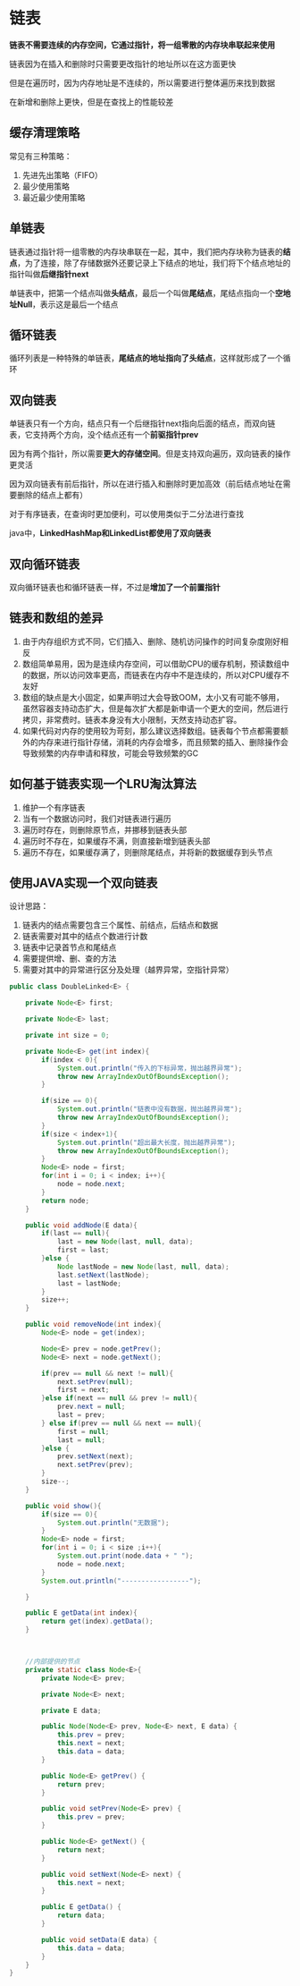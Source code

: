 # 链表

**链表不需要连续的内存空间，它通过指针，将一组零散的内存块串联起来使用**

链表因为在插入和删除时只需要更改指针的地址所以在这方面更快

但是在遍历时，因为内存地址是不连续的，所以需要进行整体遍历来找到数据

在新增和删除上更快，但是在查找上的性能较差

## 缓存清理策略

常见有三种策略：

1. 先进先出策略（FIFO）
2. 最少使用策略
3. 最近最少使用策略

## 单链表

链表通过指针将一组零散的内存块串联在一起，其中，我们把内存块称为链表的**结点**，为了连接，除了存储数据外还要记录上下结点的地址，我们将下个结点地址的指针叫做**后继指针next**

单链表中，把第一个结点叫做**头结点**，最后一个叫做**尾结点**，尾结点指向一个**空地址Null**，表示这是最后一个结点

## 循环链表

循环列表是一种特殊的单链表，**尾结点的地址指向了头结点**，这样就形成了一个循环

## 双向链表

单链表只有一个方向，结点只有一个后继指针next指向后面的结点，而双向链表，它支持两个方向，没个结点还有一个**前驱指针prev**

因为有两个指针，所以需要**更大的存储空间**。但是支持双向遍历，双向链表的操作更灵活

因为双向链表有前后指针，所以在进行插入和删除时更加高效（前后结点地址在需要删除的结点上都有）

对于有序链表，在查询时更加便利，可以使用类似于二分法进行查找

java中，**LinkedHashMap和LinkedList都使用了双向链表**

## 双向循环链表

双向循环链表也和循环链表一样，不过是**增加了一个前置指针**

## 链表和数组的差异

1. 由于内存组织方式不同，它们插入、删除、随机访问操作的时间复杂度刚好相反
2. 数组简单易用，因为是连续内存空间，可以借助CPU的缓存机制，预读数组中的数据，所以访问效率更高，而链表在内存中不是连续的，所以对CPU缓存不友好
3. 数组的缺点是大小固定，如果声明过大会导致OOM，太小又有可能不够用，虽然容器支持动态扩大，但是每次扩大都是新申请一个更大的空间，然后进行拷贝，非常费时。链表本身没有大小限制，天然支持动态扩容。
4. 如果代码对内存的使用较为苛刻，那么建议选择数组。链表每个节点都需要额外的内存来进行指针存储，消耗的内存会增多，而且频繁的插入、删除操作会导致频繁的内存申请和释放，可能会导致频繁的GC

## 如何基于链表实现一个LRU淘汰算法

1. 维护一个有序链表
2. 当有一个数据访问时，我们对链表进行遍历
3. 遍历时存在，则删除原节点，并挪移到链表头部
4. 遍历时不存在，如果缓存不满，则直接新增到链表头部
5. 遍历不存在，如果缓存满了，则删除尾结点，并将新的数据缓存到头节点

## 使用JAVA实现一个双向链表

设计思路：

1. 链表内的结点需要包含三个属性、前结点，后结点和数据
2. 链表需要对其中的结点个数进行计数
3. 链表中记录首节点和尾结点
4. 需要提供增、删、查的方法
5. 需要对其中的异常进行区分及处理（越界异常，空指针异常）

```java
public class DoubleLinked<E> {

    private Node<E> first;

    private Node<E> last;

    private int size = 0;

    private Node<E> get(int index){
        if(index < 0){
            System.out.println("传入的下标异常，抛出越界异常");
            throw new ArrayIndexOutOfBoundsException();
        }

        if(size == 0){
            System.out.println("链表中没有数据，抛出越界异常");
            throw new ArrayIndexOutOfBoundsException();
        }
        if(size < index+1){
            System.out.println("超出最大长度，抛出越界异常");
            throw new ArrayIndexOutOfBoundsException();
        }
        Node<E> node = first;
        for(int i = 0; i < index; i++){
            node = node.next;
        }
        return node;
    }

    public void addNode(E data){
        if(last == null){
            last = new Node(last, null, data);
            first = last;
        }else {
            Node lastNode = new Node(last, null, data);
            last.setNext(lastNode);
            last = lastNode;
        }
        size++;
    }

    public void removeNode(int index){
        Node<E> node = get(index);

        Node<E> prev = node.getPrev();
        Node<E> next = node.getNext();

        if(prev == null && next != null){
            next.setPrev(null);
            first = next;
        }else if(next == null && prev != null){
            prev.next = null;
            last = prev;
        } else if(prev == null && next == null){
            first = null;
            last = null;
        }else {
            prev.setNext(next);
            next.setPrev(prev);
        }
        size--;
    }

    public void show(){
        if(size == 0){
            System.out.println("无数据");
        }
        Node<E> node = first;
        for(int i = 0; i < size ;i++){
            System.out.print(node.data + " ");
            node = node.next;
        }
        System.out.println("-----------------");

    }

    public E getData(int index){
        return get(index).getData();
    }



    //内部提供的节点
    private static class Node<E>{
        private Node<E> prev;

        private Node<E> next;

        private E data;

        public Node(Node<E> prev, Node<E> next, E data) {
            this.prev = prev;
            this.next = next;
            this.data = data;
        }

        public Node<E> getPrev() {
            return prev;
        }

        public void setPrev(Node<E> prev) {
            this.prev = prev;
        }

        public Node<E> getNext() {
            return next;
        }

        public void setNext(Node<E> next) {
            this.next = next;
        }

        public E getData() {
            return data;
        }

        public void setData(E data) {
            this.data = data;
        }
    }
}

```

